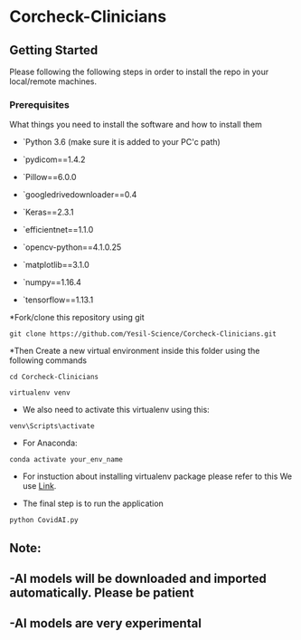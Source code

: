 # Corcheck-Clinicians


## Getting Started

Please following the following steps in order to install the repo in your local/remote machines.

### Prerequisites

What things you need to install the software and how to install them


- `Python 3.6 (make sure it is added to your PC'c path)
- `pydicom==1.4.2

- `Pillow==6.0.0

- `googledrivedownloader==0.4
- `Keras==2.3.1
- `efficientnet==1.1.0
- `opencv-python==4.1.0.25
- `matplotlib==3.1.0
- `numpy==1.16.4
- `tensorflow==1.13.1


*Fork/clone this repository using git
```
git clone https://github.com/Yesil-Science/Corcheck-Clinicians.git
```
*Then Create a new virtual environment inside this folder using the following commands

```
cd Corcheck-Clinicians

virtualenv venv
```

* We also need to activate this virtualenv using this:

```
venv\Scripts\activate
```
* For Anaconda:
```
conda activate your_env_name
```

* For instuction about installing virtualenv package please refer to this We use [Link](https://www.geeksforgeeks.org/python-virtual-environment/).


* The final step is to run the application

```
python CovidAI.py
```
Note:
--------------
-AI models will be downloaded and imported automatically. Please be patient
--------------
-AI models are very experimental
--------------
